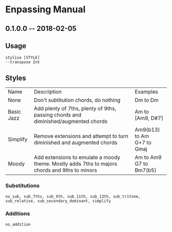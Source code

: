 # Enpassing Manual

## 0.1.0.0  -- 2018-02-05

## Usage
```
stylise [STYLE]
--transpose Int
```

## Styles
<table>
  <tr>
    <td>Name</td>
    <td>Description</td>
    <td>Examples</td>
  </td>
  <tr>
    <td>None</td>
    <td>Don't subtitution chords, do nothing</td>
    <td>Dm to Dm</td>
  </tr>
  <tr>
    <td>Basic Jazz</td>
    <td>Add plenty of 7ths, plenty of 9ths, passing chords and diminished/augmented chords</td>
    <td>Am to [Am9, D#7]</td>
  </tr>
  <tr>
    <td>Simplify</td>
    <td>Remove extensions and attempt to turn diminished and augmented chords</td>
    <td>Am9(b13) to Am<br>G+7 to Gmaj</td>
  </tr>
  <tr>
    <td>Moody</td>
    <td>Add extensions to emulate a moody theme. Mostly adds 7ths to majors chords and 9ths to minors</td>
    <td>Am to Am9<br>G7 to Bm7(b5)</td>
  </tr>
</table>

### Substitutions
```
no_sub, sub_7ths, sub_9th, sub_11th, sub_13th, sub_tritone, sub_relative, sub_secondary_dominant, simplify
```

### Additions

```
no_addition
```
  

  
